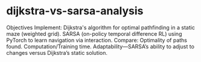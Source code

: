 # dijkstra-vs-sarsa-analysis
 Objectives Implement:  Dijkstra's algorithm for optimal pathfinding in a static maze (weighted grid).  SARSA (on-policy temporal difference RL) using PyTorch to learn navigation via interaction.  Compare:  Optimality of paths found.  Computation/Training time.  Adaptability—SARSA’s ability to adjust to changes versus Dijkstra’s static solution.
